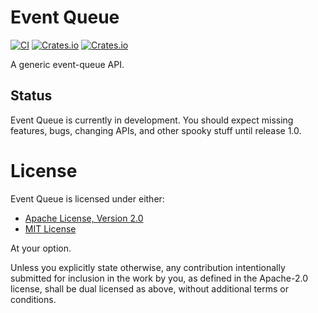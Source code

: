 # Event Queue 

[![CI](https://github.com/AlexiWolf/event_queue/actions/workflows/ci.yml/badge.svg)](https://github.com/AlexiWolf/event_queue/actions/workflows/ci.yml)
[![Crates.io](https://img.shields.io/crates/l/generic_event_queue)](https://github.com/AlexiWolf/event_queue#license)
[![Crates.io](https://img.shields.io/crates/v/generic_event_queue)](https://crates.io/crates/generic_event_queue)

A generic event-queue API.

## Status

Event Queue is currently in development.  You should expect missing features, 
bugs, changing APIs, and other spooky stuff until release 1.0.

# License

Event Queue is licensed under either:

- [Apache License, Version 2.0](LICENSE-APACHE)
- [MIT License](LICENSE-MIT)

At your option.

Unless you explicitly state otherwise, any contribution intentionally 
submitted for inclusion in the work by you, as defined in the Apache-2.0 
license, shall be dual licensed as above, without additional terms or 
conditions.

